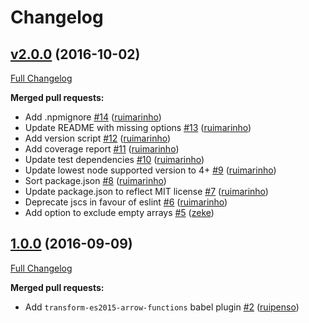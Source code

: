 # Changelog

## [v2.0.0](https://github.com/seegno/clean-deep/tree/v2.0.0) (2016-10-02)
[Full Changelog](https://github.com/seegno/clean-deep/compare/1.0.0...v2.0.0)

**Merged pull requests:**

- Add .npmignore [\#14](https://github.com/seegno/clean-deep/pull/14) ([ruimarinho](https://github.com/ruimarinho))
- Update README with missing options [\#13](https://github.com/seegno/clean-deep/pull/13) ([ruimarinho](https://github.com/ruimarinho))
- Add version script [\#12](https://github.com/seegno/clean-deep/pull/12) ([ruimarinho](https://github.com/ruimarinho))
- Add coverage report [\#11](https://github.com/seegno/clean-deep/pull/11) ([ruimarinho](https://github.com/ruimarinho))
- Update test dependencies [\#10](https://github.com/seegno/clean-deep/pull/10) ([ruimarinho](https://github.com/ruimarinho))
- Update lowest node supported version to 4+ [\#9](https://github.com/seegno/clean-deep/pull/9) ([ruimarinho](https://github.com/ruimarinho))
- Sort package.json [\#8](https://github.com/seegno/clean-deep/pull/8) ([ruimarinho](https://github.com/ruimarinho))
- Update package.json to reflect MIT license [\#7](https://github.com/seegno/clean-deep/pull/7) ([ruimarinho](https://github.com/ruimarinho))
- Deprecate jscs in favour of eslint [\#6](https://github.com/seegno/clean-deep/pull/6) ([ruimarinho](https://github.com/ruimarinho))
- Add option to exclude empty arrays [\#5](https://github.com/seegno/clean-deep/pull/5) ([zeke](https://github.com/zeke))

## [1.0.0](https://github.com/seegno/clean-deep/tree/1.0.0) (2016-09-09)
[Full Changelog](https://github.com/seegno/clean-deep/compare/0.0.1...1.0.0)

**Merged pull requests:**

- Add `transform-es2015-arrow-functions` babel plugin [\#2](https://github.com/seegno/clean-deep/pull/2) ([ruipenso](https://github.com/ruipenso))

